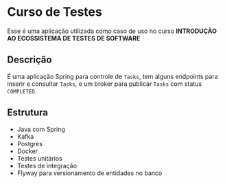 # Curso de Testes

Esse é uma aplicação utilizada como caso de uso no curso **INTRODUÇÃO AO ECOSSISTEMA DE TESTES DE SOFTWARE**

## Descrição

É uma aplicação Spring para controle de `Tasks`, tem alguns endpoints para inserir e consultar `Tasks`, e um broker
para publicar `Tasks` com status `COMPLETED`.

## Estrutura

- Java com Spring
- Kafka
- Postgres
- Docker
- Testes unitários
- Testes de integração
- Flyway para versionamento de entidades no banco
